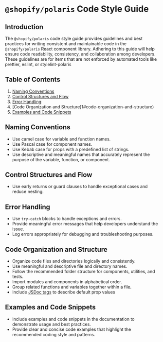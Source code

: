 # `@shopify/polaris` Code Style Guide

## Introduction

The `@shopify/polaris` code style guide provides guidelines and best practices for writing consistent and maintainable code in the `@shopify/polaris` React component library. Adhering to this guide will help ensure code readability, consistency, and collaboration among developers. These guidelines are for items that are not enforced by automated tools like prettier, eslint, or stylelint-polaris

## Table of Contents

1. [Naming Conventions](#naming-conventions)
1. [Control Structures and Flow](#control-structures-and-flow)
1. [Error Handling](#error-handling)
1. [Code Organization and Structure]1#code-organization-and-structure)
1. [Examples and Code Snippets](#examples-and-code-snippets)

## Naming Conventions

- Use camel case for variable and function names.
- Use Pascal case for component names.
- Use Kebab case for props with a predefined list of strings.
- Use descriptive and meaningful names that accurately represent the purpose of the variable, function, or component.

## Control Structures and Flow

- Use early returns or guard clauses to handle exceptional cases and reduce nesting.

## Error Handling

- Use `try-catch` blocks to handle exceptions and errors.
- Provide meaningful error messages that help developers understand the issue.
- Log errors appropriately for debugging and troubleshooting purposes.

## Code Organization and Structure

- Organize code files and directories logically and consistently.
- Use meaningful and descriptive file and directory names.
- Follow the recommended folder structure for components, utilities, and tests.
- Import modules and components in alphabetical order.
- Group related functions and variables together within a file.
- Include [JSDoc tags](https://jsdoc.app/) to describe default prop values

## Examples and Code Snippets

- Include examples and code snippets in the documentation to demonstrate usage and best practices.
- Provide clear and concise code examples that highlight the recommended coding style and patterns.
